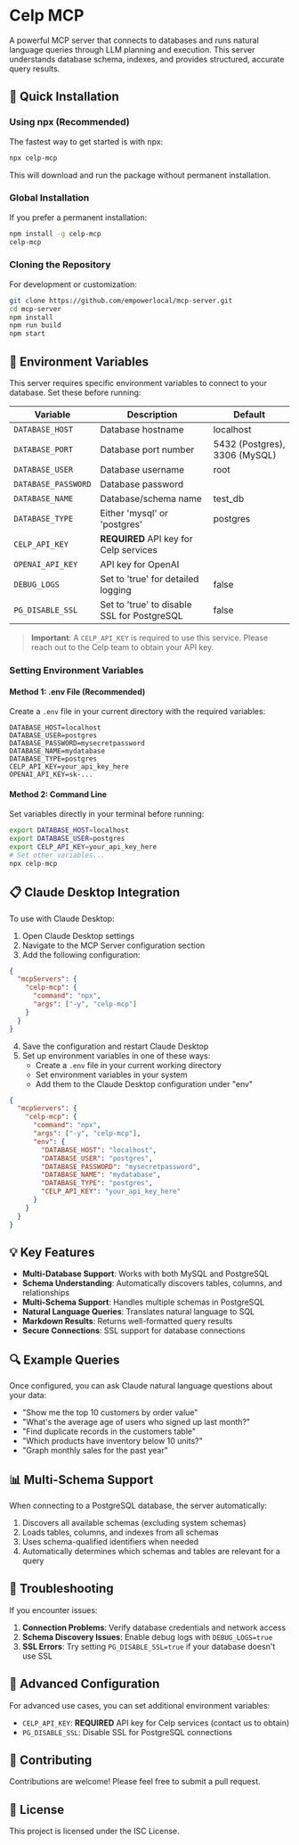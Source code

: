 # Celp MCP

A powerful MCP server that connects to databases and runs natural language queries through LLM planning and execution. This server understands database schema, indexes, and provides structured, accurate query results.

## 🚀 Quick Installation

### Using npx (Recommended)

The fastest way to get started is with npx:

```bash
npx celp-mcp
```

This will download and run the package without permanent installation.

### Global Installation

If you prefer a permanent installation:

```bash
npm install -g celp-mcp
celp-mcp
```

### Cloning the Repository

For development or customization:

```bash
git clone https://github.com/empowerlocal/mcp-server.git
cd mcp-server
npm install
npm run build
npm start
```

## 🔧 Environment Variables

This server requires specific environment variables to connect to your database. Set these before running:

| Variable | Description | Default |
|----------|-------------|---------|
| `DATABASE_HOST` | Database hostname | localhost |
| `DATABASE_PORT` | Database port number | 5432 (Postgres), 3306 (MySQL) |
| `DATABASE_USER` | Database username | root |
| `DATABASE_PASSWORD` | Database password | |
| `DATABASE_NAME` | Database/schema name | test_db |
| `DATABASE_TYPE` | Either 'mysql' or 'postgres' | postgres |
| `CELP_API_KEY` | **REQUIRED** API key for Celp services | |
| `OPENAI_API_KEY` | API key for OpenAI | |
| `DEBUG_LOGS` | Set to 'true' for detailed logging | false |
| `PG_DISABLE_SSL` | Set to 'true' to disable SSL for PostgreSQL | false |

> **Important**: A `CELP_API_KEY` is required to use this service. Please reach out to the Celp team to obtain your API key.

### Setting Environment Variables

#### Method 1: .env File (Recommended)
Create a `.env` file in your current directory with the required variables:

```
DATABASE_HOST=localhost
DATABASE_USER=postgres
DATABASE_PASSWORD=mysecretpassword
DATABASE_NAME=mydatabase
DATABASE_TYPE=postgres
CELP_API_KEY=your_api_key_here
OPENAI_API_KEY=sk-...
```

#### Method 2: Command Line
Set variables directly in your terminal before running:

```bash
export DATABASE_HOST=localhost
export DATABASE_USER=postgres
export CELP_API_KEY=your_api_key_here
# Set other variables...
npx celp-mcp
```

## 📋 Claude Desktop Integration

To use with Claude Desktop:

1. Open Claude Desktop settings
2. Navigate to the MCP Server configuration section
3. Add the following configuration:

```json
{
  "mcpServers": {
    "celp-mcp": {
      "command": "npx",
      "args": ["-y", "celp-mcp"]
    }
  }
}
```

4. Save the configuration and restart Claude Desktop
5. Set up environment variables in one of these ways:
   - Create a `.env` file in your current working directory
   - Set environment variables in your system
   - Add them to the Claude Desktop configuration under "env"

```json
{
  "mcpServers": {
    "celp-mcp": {
      "command": "npx",
      "args": ["-y", "celp-mcp"],
      "env": {
        "DATABASE_HOST": "localhost",
        "DATABASE_USER": "postgres",
        "DATABASE_PASSWORD": "mysecretpassword",
        "DATABASE_NAME": "mydatabase",
        "DATABASE_TYPE": "postgres",
        "CELP_API_KEY": "your_api_key_here"
      }
    }
  }
}
```

## 💡 Key Features

- **Multi-Database Support**: Works with both MySQL and PostgreSQL
- **Schema Understanding**: Automatically discovers tables, columns, and relationships
- **Multi-Schema Support**: Handles multiple schemas in PostgreSQL
- **Natural Language Queries**: Translates natural language to SQL
- **Markdown Results**: Returns well-formatted query results
- **Secure Connections**: SSL support for database connections

## 🔍 Example Queries

Once configured, you can ask Claude natural language questions about your data:

- "Show me the top 10 customers by order value"
- "What's the average age of users who signed up last month?"
- "Find duplicate records in the customers table"
- "Which products have inventory below 10 units?"
- "Graph monthly sales for the past year"

## 📊 Multi-Schema Support

When connecting to a PostgreSQL database, the server automatically:

1. Discovers all available schemas (excluding system schemas)
2. Loads tables, columns, and indexes from all schemas
3. Uses schema-qualified identifiers when needed
4. Automatically determines which schemas and tables are relevant for a query

## 🔧 Troubleshooting

If you encounter issues:

1. **Connection Problems**: Verify database credentials and network access
2. **Schema Discovery Issues**: Enable debug logs with `DEBUG_LOGS=true`
3. **SSL Errors**: Try setting `PG_DISABLE_SSL=true` if your database doesn't use SSL

## 📖 Advanced Configuration

For advanced use cases, you can set additional environment variables:

- `CELP_API_KEY`: **REQUIRED** API key for Celp services (contact us to obtain)
- `PG_DISABLE_SSL`: Disable SSL for PostgreSQL connections

## 🤝 Contributing

Contributions are welcome! Please feel free to submit a pull request.

## 📜 License

This project is licensed under the ISC License.
